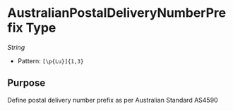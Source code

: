 # AustralianPostalDeliveryNumberPrefix Type

*String*

- Pattern: `[\p{Lu}]{1,3}`
 
## Purpose

Define postal delivery number prefix as per Australian Standard AS4590